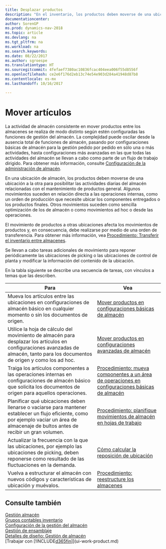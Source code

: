 ```yaml
---
title: Desplazar productos
description: "En el inventario, los productos deben moverse de una ubicación a la otra para posibilitar las actividades diarias del almacén relacionadas con el mantenimiento de productos general. Algunos movimientos suceden en relación directa a las operaciones internas, como un orden de producción que necesite ubicar los componentes entregados o los productos finales. Otros movimientos suceden como sencilla optimización de los de almacén o como movimientos ad hoc o desde las operaciones."
documentationcenter: 
author: SorenGP
ms.prod: dynamics-nav-2018
ms.topic: article
ms.devlang: na
ms.tgt_pltfrm: na
ms.workload: na
ms.search.keywords: 
ms.date: 08/22/2017
ms.author: sgroespe
ms.translationtype: HT
ms.sourcegitcommit: 4fefaef7380ac10836fcac404eea006f55d8556f
ms.openlocfilehash: ce2e6f176d2eb13c74e54e903d284a41948d87b8
ms.contentlocale: es-mx
ms.lasthandoff: 10/16/2017

---
```

# <a name="moving-items"></a>Mover artículos
La actividad de almacén consistente en mover productos entre los almacenes se realiza de modo distinto según estén configuradas las funciones de gestión del almacén. La complejidad puede oscilar desde la ausencia total de funciones de almacén, pasando por configuraciones básicas de almacén para la gestión pedido por pedido en sólo una o más actividades, hasta configuraciones más avanzadas en las que todas las actividades del almacén se llevan a cabo como parte de un flujo de trabajo dirigido. Para obtener más información, consulte [Configuración de la administración de almacén](warehouse-setup-warehouse.md).

En una ubicación de almacén, los productos deben moverse de una ubicación a la otra para posibilitar las actividades diarias del almacén relacionadas con el mantenimiento de productos general. Algunos movimientos suceden en relación directa a las operaciones internas, como un orden de producción que necesite ubicar los componentes entregados o los productos finales. Otros movimientos suceden como sencilla optimización de los de almacén o como movimientos ad hoc o desde las operaciones.

El movimiento de productos a otras ubicaciones afecta los movimientos de productos y, en consecuencia, debe realizarse por medio de una orden de transferencia. Para obtener más información, vea [Procedimiento: Transferir el inventario entre almacenes](inventory-how-transfer-between-locations.md).  

Se llevan a cabo tareas adicionales de movimiento para reponer periódicamente las ubicaciones de picking o las ubicaciones de control de planta y modificar la información del contenido de la ubicación.  

 En la tabla siguiente se describe una secuencia de tareas, con vínculos a temas que las describen.   

|**Para**|**Vea**|  
|------------|-------------|  
|Mueva los artículos entre las ubicaciones en configuraciones de almacén básico en cualquier momento o sin los documentos de origen.|[Mover productos en configuraciones básicas de almacén](warehouse-how-to-move-items-ad-hoc-in-basic-warehousing.md)|
|Utilice la hoja de cálculo del movimiento de almacén para desplazar los artículos en configuraciones avanzadas de almacén, tanto para los documentos de origen y como los ad hoc.|[Mover productos en configuraciones avanzadas de almacén](warehouse-how-to-move-items-in-advanced-warehousing.md)|  
|Traiga los artículos componentes a las operaciones internas en configuraciones de almacén básico que solicita los documentos de origen para aquellos operaciones.|[Procedimiento: mueva componentes a un área de operaciones en configuraciones básicas de almacén](warehouse-how-to-move-components-to-an-operation-area-in-basic-warehousing.md)|
|Planificar qué ubicaciones deben llenarse o vaciarse para mantener establecer un flujo eficiente, como por ejemplo vaciar un área de almacenaje de bultos antes de recibir un gran volumen.|[Procedimiento: planifique movimientos de almacén en hojas de trabajo](warehouse-how-to-plan-warehouse-movements-in-worksheets.md)|
|Actualizar la frecuencia con la que las ubicaciones, por ejemplo las ubicaciones de picking, deben reponerse como resultado de las fluctuaciones en la demanda.|[Cómo calcular la reposición de ubicación](warehouse-how-to-calculate-bin-replenishment.md)|
|Vuelva a estructurar el almacén con nuevos códigos y características de ubicación y muévalos.|[Procedimiento: reestructure los almacenes](warehouse-how-to-restructure-warehouses.md)|  

## <a name="see-also"></a>Consulte también  
[Gestión almacén](warehouse-manage-warehouse.md)  
[Grupos contables inventario](inventory-manage-inventory.md)  
[Configuración de la gestión del almacén](warehouse-setup-warehouse.md)     
[Gestión de ensamblaje](assembly-assemble-items.md)    
[Detalles de diseño: Gestión de almacén](design-details-warehouse-management.md)  
[Trabajar con [!INCLUDE[d365fin](includes/d365fin_md.md)]](ui-work-product.md)

